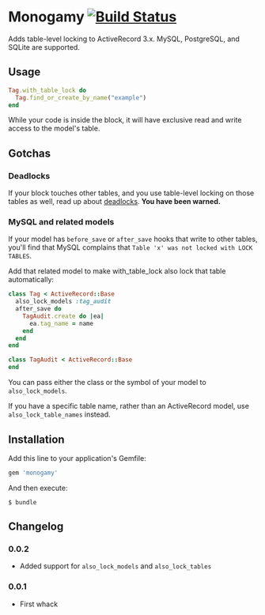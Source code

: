 # Monogamy [![Build Status](https://api.travis-ci.org/mceachen/monogamy.png?branch=master)](https://travis-ci.org/mceachen/monogamy)

Adds table-level locking to ActiveRecord 3.x. MySQL, PostgreSQL, and SQLite are supported.

## Usage

```ruby
Tag.with_table_lock do
  Tag.find_or_create_by_name("example")
end
```

While your code is inside the block, it will have exclusive read and write access to the model's
table.

## Gotchas

### Deadlocks

If your block touches other tables, and you use table-level locking on those tables as well,
read up about [deadlocks](http://en.wikipedia.org/wiki/Deadlock). **You have been warned.**

### MySQL and related models

If your model has ```before_save``` or ```after_save``` hooks that write to other tables, you'll
find that MySQL complains that ```Table 'x' was not locked with LOCK TABLES```.

Add that related model to make with_table_lock also lock that table automatically:

``` ruby
class Tag < ActiveRecord::Base
  also_lock_models :tag_audit
  after_save do
    TagAudit.create do |ea|
      ea.tag_name = name
    end
  end
end

class TagAudit < ActiveRecord::Base
end
```

You can pass either the class or the symbol of your model to ```also_lock_models```.

If you have a specific table name, rather than an ActiveRecord model,
use ```also_lock_table_names``` instead.

## Installation

Add this line to your application's Gemfile:

``` ruby
gem 'monogamy'
```

And then execute:

    $ bundle

## Changelog

### 0.0.2

* Added support for ```also_lock_models``` and ```also_lock_tables```

### 0.0.1

* First whack
